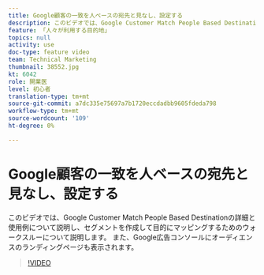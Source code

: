 ```yaml
---
title: Google顧客の一致を人ベースの宛先と見なし、設定する
description: このビデオでは、Google Customer Match People Based Destinationの詳細と使用例について説明し、セグメントを作成して宛先にマッピングする手順を説明します。 また、Google広告コンソールにオーディエンスのランディングページも表示されます。
feature: 「人々が利用する目的地」
topics: null
activity: use
doc-type: feature video
team: Technical Marketing
thumbnail: 38552.jpg
kt: 6042
role: 開業医
level: 初心者
translation-type: tm+mt
source-git-commit: a7dc335e75697a7b1720eccdadbb9605fdeda798
workflow-type: tm+mt
source-wordcount: '109'
ht-degree: 0%

---
```



# Google顧客の一致を人ベースの宛先と見なし、設定する

このビデオでは、Google Customer Match People Based Destinationの詳細と使用例について説明し、セグメントを作成して目的にマッピングするためのウォークスルーについて説明します。 また、Google広告コンソールにオーディエンスのランディングページも表示されます。

>[!VIDEO](https://video.tv.adobe.com/v/38552/?quality=12&learn=on)
